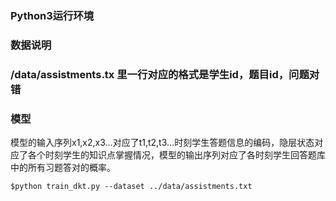 
### Python3运行环境    
### 数据说明 
### /data/assistments.tx 里一行对应的格式是学生id，题目id，问题对错
### 模型
模型的输入序列x1,x2,x3…对应了t1,t2,t3…时刻学生答题信息的编码，隐层状态对应了各个时刻学生的知识点掌握情况，模型的输出序列对应了各时刻学生回答题库中的所有习题答对的概率。

`$python train_dkt.py --dataset ../data/assistments.txt`
